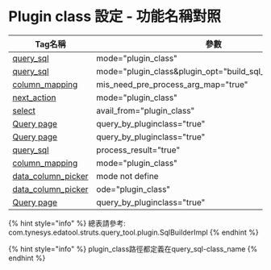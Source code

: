 # Plugin class 設定 - 功能名稱對照



| Tag名稱                                                                                                                                   | 參數                                                               | 功能名稱                                               |
| --------------------------------------------------------------------------------------------------------------------------------------- | ---------------------------------------------------------------- | -------------------------------------------------- |
| [query\_sql](../query\_sql/)                                                                                                            | mode="plugin\_class"                                             | buildSql                                           |
| [query\_sql](../query\_sql/)                                                                                                            | mode="plugin\_class\&plugin\_opt="build\_sql\_and\_create\_view" | buildSqlAndCreateView                              |
| [column\_mapping](../shu-chu-lan-wei-ding-yi-fang-shi.md#columnmapping-she-ding-qu-de-columnmapping-xu-yao-jin-hang-qian-chu-li-argmap) | mis\_need\_pre\_process\_arg\_map="true"                         | preProcessArgMap                                   |
| [next\_action](../criteria-tool-2.0/next\_action.md)                                                                                    | mode="plugin\_class"                                             | processArgMap                                      |
| [select](../criteria-tool-2.0/criteria/view\_type-select/)                                                                              | avail\_from="plugin\_class"                                      | pluginGetAvail                                     |
| [Query page](../criteria-tool-2.0/query-page.md)                                                                                        | query\_by\_pluginclass="true"                                    | queryData                                          |
| [Query page](../criteria-tool-2.0/query-page.md)                                                                                        | query\_by\_pluginclass="true"                                    | queryData\_ET                                      |
| [query\_sql](../query\_sql/)                                                                                                            | process\_result="true"                                           | processResult                                      |
| [column\_mapping](../shu-chu-lan-wei-ding-yi-fang-shi.md#mo-shi-san-zou-lookup-columnmappingmode-optional)                              | mode="plugin\_class"                                             | genColumnMapping                                   |
| [data\_column\_picker](../criteria-tool-2.0/criteria/view\_type-data\_column\_picker.md)                                                | mode not define                                                  | getColumnMapping                                   |
| [data\_column\_picker](../criteria-tool-2.0/criteria/view\_type-data\_column\_picker.md)                                                | ode="plugin\_class"                                              | get\_selected\_column\_display\_name\_list\_plugin |
| [Query page](../criteria-tool-2.0/query-page.md)                                                                                        | query\_by\_pluginclass="true"                                    | checkSettingForSavePref                            |

{% hint style="info" %}
總表請參考: com.tynesys.edatool.struts.query\_tool.plugin.SqlBuilderImpl
{% endhint %}

{% hint style="info" %}
plugin\_class路徑都定義在query\_sql-class\_name
{% endhint %}
